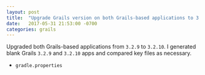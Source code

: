 ```yaml
---
layout: post
title:  "Upgrade Grails version on both Grails-based applications to 3.2.10"
date:   2017-05-31 21:53:00 -0700
categories: grails
---
```

Upgraded both Grails-based applications from `3.2.9` to `3.2.10`.  I generated
blank Grails `3.2.9` and `3.2.10` apps and compared key files as necessary.

* `gradle.properties`
